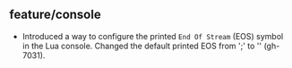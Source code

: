 ## feature/console

* Introduced a way to configure the printed `End Of Stream` (EOS) symbol in the
  Lua console. Changed the default printed EOS from ';' to '' (gh-7031).
